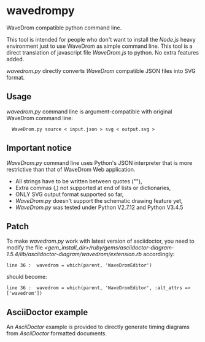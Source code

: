 # wavedrompy
WaveDrom compatible python command line.

This tool is intended for people who don't want to install the _Node.js_ heavy environment just to use WaveDrom as simple command line.
This tool is a direct translation of javascript file _WaveDrom.js_ to python. No extra features added.

_wavedrom.py_ directly converts _WaveDrom_ compatible JSON files into SVG format.

## Usage
_wavedrom.py_ command line is argument-compatible with original WaveDrom command line:

```
  WaveDrom.py source < input.json > svg < output.svg >
```

## Important notice

_WaveDrom.py_ command line uses Python's JSON interpreter that is more restrictive than that of WaveDrom Web application.

 * All strings have to be written between quotes (""),
 * Extra commas (,) not supported at end of lists or dictionaries,
 * ONLY SVG output format supported so far,
 * _WaveDrom.py_ doesn't support the schematic drawing feature yet,
 * _WaveDrom.py_ was tested under Python V2.7.12 and Python V3.4.5

## Patch

To make _wavedrom.py_ work with latest version of asciidoctor, you need to modify the file _<gem_install_dir>/ruby/gems/asciidoctor-diagram-1.5.4/lib/asciidoctor-diagram/wavedrom/extension.rb_ accordingly:
```
line 36 :  wavedrom = which(parent, 'WaveDromEditor') 
```
should become:
```
line 36 :  wavedrom = which(parent, 'WaveDromEditor', :alt_attrs => ['wavedrom'])
```

## AsciiDoctor example
An _AsciiDoctor_ example is provided to directly generate timing diagrams from _AsciiDoctor_ formatted documents.

